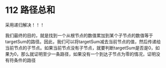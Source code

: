 # 112 路径总和

采用递归解决！！！

我们最终的目的，就是找到一个从根节点的数值累加到某个子节点的数值等于targetSum的路径。因此，我们可以将targetSum减去当前节点的值，然后传递给当前节点的子节点。如果当前节点没有子节点，就要判断targetSum是否是0，如果为0，那么就证明至少一条路径，如果没有一个到达子节点为零的情况，证明没有符条件的路径